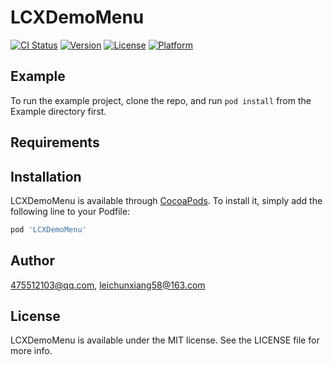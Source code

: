 # LCXDemoMenu

[![CI Status](https://img.shields.io/travis/475512103@qq.com/LCXDemoMenu.svg?style=flat)](https://travis-ci.org/475512103@qq.com/LCXDemoMenu)
[![Version](https://img.shields.io/cocoapods/v/LCXDemoMenu.svg?style=flat)](https://cocoapods.org/pods/LCXDemoMenu)
[![License](https://img.shields.io/cocoapods/l/LCXDemoMenu.svg?style=flat)](https://cocoapods.org/pods/LCXDemoMenu)
[![Platform](https://img.shields.io/cocoapods/p/LCXDemoMenu.svg?style=flat)](https://cocoapods.org/pods/LCXDemoMenu)

## Example

To run the example project, clone the repo, and run `pod install` from the Example directory first.

## Requirements

## Installation

LCXDemoMenu is available through [CocoaPods](https://cocoapods.org). To install
it, simply add the following line to your Podfile:

```ruby
pod 'LCXDemoMenu'
```

## Author

475512103@qq.com, leichunxiang58@163.com

## License

LCXDemoMenu is available under the MIT license. See the LICENSE file for more info.
